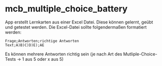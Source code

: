 # mcb_multiple_choice_battery
App erstellt Lernkarten aus einer Excel Datei. Diese können gelernt, geübt und getestet werden. Die Excel-Datei sollte folgendermaßen formatiert werden:

```
Frage;Antworten;richtige Antworten 
Text;A)B)C)D)E);AE 
```
Es können mehrere Antworten richtig sein (je nach Art des Mutliple-Choice-Tests -> 1 aus 5 oder x aus 5)
